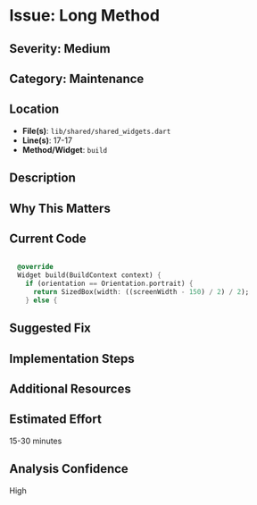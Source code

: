 # Issue: Long Method

## Severity: Medium

## Category: Maintenance

## Location
- **File(s)**: `lib/shared/shared_widgets.dart`
- **Line(s)**: 17-17
- **Method/Widget**: `build`

## Description


## Why This Matters


## Current Code
```dart

  @override
  Widget build(BuildContext context) {
    if (orientation == Orientation.portrait) {
      return SizedBox(width: ((screenWidth - 150) / 2) / 2);
    } else {
```

## Suggested Fix


## Implementation Steps


## Additional Resources


## Estimated Effort
15-30 minutes

## Analysis Confidence
High
